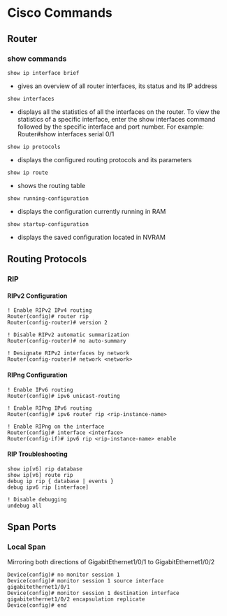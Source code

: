 # Cisco Commands
## Router
### show commands
`show ip interface brief`
- gives an overview of all router interfaces, its status and its IP address

`show interfaces`
- displays all the statistics of all the interfaces on the router. To view the statistics of a specific interface, enter the show interfaces command followed by the specific interface and port number. For example: Router#show interfaces serial 0/1

`show ip protocols`
- displays the configured routing protocols and its parameters

`show ip route`
- shows the routing table

`show running-configuration`
- displays the configuration currently running in RAM 

`show startup-configuration`
- displays the saved configuration located in NVRAM

## Routing Protocols
### RIP
#### RIPv2 Configuration
```
! Enable RIPv2 IPv4 routing
Router(config)# router rip
Router(config-router)# version 2

! Disable RIPv2 automatic summarization
Router(config-router)# no auto-summary

! Designate RIPv2 interfaces by network
Router(config-router)# network <network>
```

#### RIPng Configuration
```
! Enable IPv6 routing
Router(config)# ipv6 unicast-routing

! Enable RIPng IPv6 routing
Router(config)# ipv6 router rip <rip-instance-name>

! Enable RIPng on the interface
Router(config)# interface <interface>
Router(config-if)# ipv6 rip <rip-instance-name> enable
```

#### RIP Troubleshooting
```
show ip[v6] rip database
show ip[v6] route rip
debug ip rip { database | events }
debug ipv6 rip [interface]

! Disable debugging
undebug all
```

## Span Ports
### Local Span
Mirroring both directions of GigabitEthernet1/0/1 to GigabitEthernet1/0/2
```
Device(config)# no monitor session 1
Device(config)# monitor session 1 source interface gigabitethernet1/0/1
Device(config)# monitor session 1 destination interface gigabitethernet1/0/2 encapsulation replicate
Device(config)# end
```